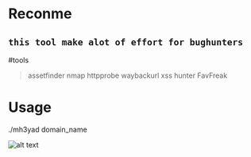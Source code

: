# Reconme
`this tool make alot of effort for bughunters`
---
#tools
> assetfinder
> nmap
> httpprobe
> waybackurl
> xss hunter
> FavFreak

# Usage
./mh3yad domain_name

![alt text](img/1.png "active direcorty")
